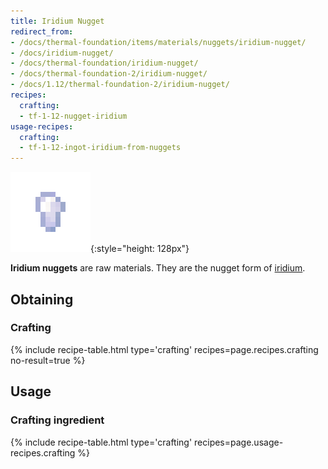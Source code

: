 ```yaml
---
title: Iridium Nugget
redirect_from:
- /docs/thermal-foundation/items/materials/nuggets/iridium-nugget/
- /docs/iridium-nugget/
- /docs/thermal-foundation/iridium-nugget/
- /docs/thermal-foundation-2/iridium-nugget/
- /docs/1.12/thermal-foundation-2/iridium-nugget/
recipes:
  crafting:
  - tf-1-12-nugget-iridium
usage-recipes:
  crafting:
  - tf-1-12-ingot-iridium-from-nuggets
---
```


![Iridium nugget](/assets/images/thermal-foundation-2/nugget-iridium.png){:style="height: 128px"}


**Iridium nuggets** are raw materials. They are the nugget form of
[iridium](/docs/1.12/thermal-foundation/iridium-ingot/).


Obtaining
---------

### Crafting
{% include recipe-table.html type='crafting' recipes=page.recipes.crafting no-result=true %}


Usage
-----

### Crafting ingredient
{% include recipe-table.html type='crafting' recipes=page.usage-recipes.crafting %}
